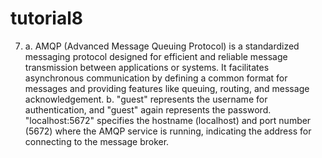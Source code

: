 # tutorial8

7.
    a. AMQP (Advanced Message Queuing Protocol) is a standardized messaging protocol designed for efficient and reliable message transmission between applications or systems. It facilitates asynchronous communication by defining a common format for messages and providing features like queuing, routing, and message acknowledgement.
    b. "guest" represents the username for authentication, and "guest" again represents the password. "localhost:5672" specifies the hostname (localhost) and port number (5672) where the AMQP service is running, indicating the address for connecting to the message broker.
